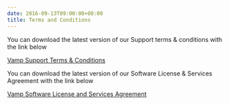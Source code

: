 ```yaml
---
date: 2016-09-13T09:00:00+00:00
title: Terms and Conditions
---
```


You can download the latest version of our Support terms & conditions with the link below

[Vamp Support Terms & Conditions](vamp-service-support-terms-and-conditions.pdf)

You can download the latest version of our Software License & Services Agreement with the link below

[Vamp Software License and Services Agreement](vamp-software-license-and-services-agreement.pdf)




